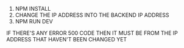 1. NPM INSTALL
2. CHANGE THE IP ADDRESS INTO THE BACKEND IP ADDRESS
3. NPM RUN DEV

IF THERE'S ANY ERROR 500 CODE THEN IT MUST BE FROM THE IP ADDRESS THAT HAVEN'T BEEN CHANGED YET